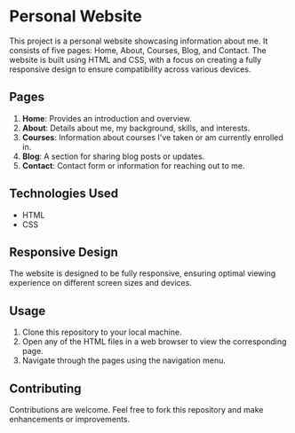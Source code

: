# Personal Website

This project is a personal website showcasing information about me. It consists of five pages: Home, About, Courses, Blog, and Contact. The website is built using HTML and CSS, with a focus on creating a fully responsive design to ensure compatibility across various devices.

## Pages

1. **Home**: Provides an introduction and overview.
2. **About**: Details about me, my background, skills, and interests.
3. **Courses**: Information about courses I've taken or am currently enrolled in.
4. **Blog**: A section for sharing blog posts or updates.
5. **Contact**: Contact form or information for reaching out to me.

## Technologies Used

- HTML
- CSS

## Responsive Design

The website is designed to be fully responsive, ensuring optimal viewing experience on different screen sizes and devices.

## Usage

1. Clone this repository to your local machine.
2. Open any of the HTML files in a web browser to view the corresponding page.
3. Navigate through the pages using the navigation menu.

## Contributing

Contributions are welcome. Feel free to fork this repository and make enhancements or improvements.
